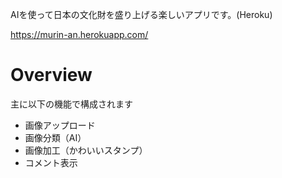 
AIを使って日本の文化財を盛り上げる楽しいアプリです。(Heroku)

https://murin-an.herokuapp.com/

Overview
=======

主に以下の機能で構成されます
- 画像アップロード
- 画像分類（AI）
- 画像加工（かわいいスタンプ）
- コメント表示
